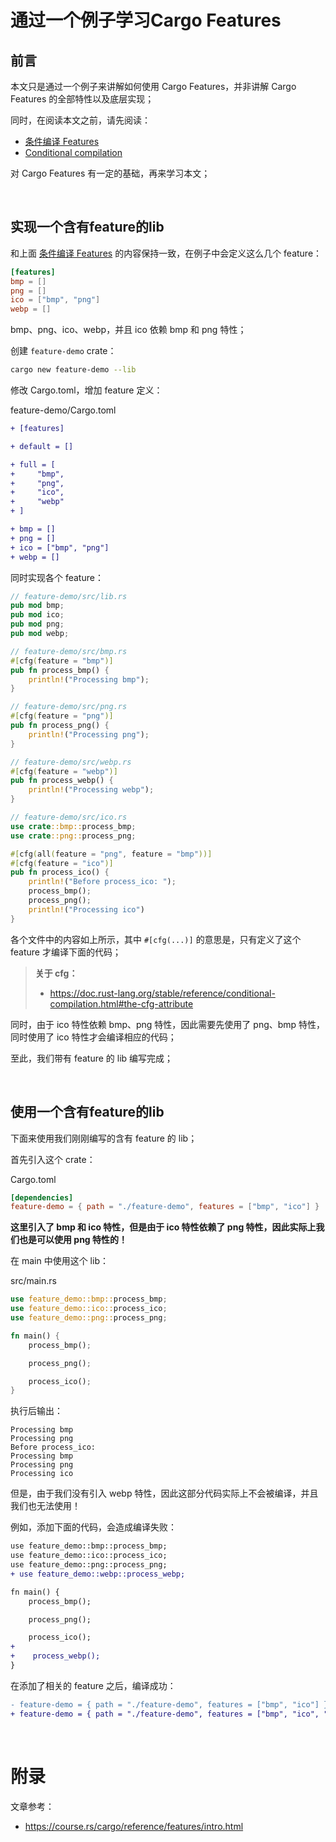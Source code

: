 # **通过一个例子学习Cargo Features**

## **前言**

本文只是通过一个例子来讲解如何使用 Cargo Features，并非讲解 Cargo Features 的全部特性以及底层实现；

同时，在阅读本文之前，请先阅读：

-   [条件编译 Features](https://course.rs/cargo/reference/features/intro.html#条件编译-features)
-   [Conditional compilation](https://doc.rust-lang.org/stable/reference/conditional-compilation.html#conditional-compilation)

对 Cargo Features 有一定的基础，再来学习本文；

<br/>

## **实现一个含有feature的lib**

和上面 [条件编译 Features](https://course.rs/cargo/reference/features/intro.html#条件编译-features) 的内容保持一致，在例子中会定义这么几个 feature：

```toml
[features]
bmp = []
png = []
ico = ["bmp", "png"]
webp = []
```

bmp、png、ico、webp，并且 ico 依赖 bmp 和 png 特性；

创建 `feature-demo` crate：

```bash
cargo new feature-demo --lib
```

修改 Cargo.toml，增加 feature 定义：

feature-demo/Cargo.toml

```diff
+ [features]

+ default = []

+ full = [
+     "bmp",
+     "png",
+     "ico",
+     "webp"
+ ]

+ bmp = []
+ png = []
+ ico = ["bmp", "png"]
+ webp = []
```

同时实现各个 feature：

```rust
// feature-demo/src/lib.rs
pub mod bmp;
pub mod ico;
pub mod png;
pub mod webp;

// feature-demo/src/bmp.rs
#[cfg(feature = "bmp")]
pub fn process_bmp() {
    println!("Processing bmp");
}

// feature-demo/src/png.rs
#[cfg(feature = "png")]
pub fn process_png() {
    println!("Processing png");
}

// feature-demo/src/webp.rs
#[cfg(feature = "webp")]
pub fn process_webp() {
    println!("Processing webp");
}

// feature-demo/src/ico.rs
use crate::bmp::process_bmp;
use crate::png::process_png;

#[cfg(all(feature = "png", feature = "bmp"))]
#[cfg(feature = "ico")]
pub fn process_ico() {
    println!("Before process_ico: ");
    process_bmp();
    process_png();
    println!("Processing ico")
}
```

各个文件中的内容如上所示，其中 `#[cfg(...)]` 的意思是，只有定义了这个 feature 才编译下面的代码；

>   **关于 cfg：**
>
>   -   https://doc.rust-lang.org/stable/reference/conditional-compilation.html#the-cfg-attribute

同时，由于 ico 特性依赖 bmp、png 特性，因此需要先使用了 png、bmp 特性，同时使用了 ico 特性才会编译相应的代码；

至此，我们带有 feature 的 lib 编写完成；

<br/>

## **使用一个含有feature的lib**

下面来使用我们刚刚编写的含有 feature 的 lib；

首先引入这个 crate：

Cargo.toml

```toml
[dependencies]
feature-demo = { path = "./feature-demo", features = ["bmp", "ico"] }
```

**这里引入了 bmp 和 ico 特性，但是由于 ico 特性依赖了 png 特性，因此实际上我们也是可以使用 png 特性的！**

在 main 中使用这个 lib：

src/main.rs

```rust
use feature_demo::bmp::process_bmp;
use feature_demo::ico::process_ico;
use feature_demo::png::process_png;

fn main() {
    process_bmp();

    process_png();

    process_ico();
}
```

执行后输出：

```
Processing bmp
Processing png
Before process_ico:
Processing bmp
Processing png
Processing ico
```

但是，由于我们没有引入 webp 特性，因此这部分代码实际上不会被编译，并且我们也无法使用！

例如，添加下面的代码，会造成编译失败：

```diff
use feature_demo::bmp::process_bmp;
use feature_demo::ico::process_ico;
use feature_demo::png::process_png;
+ use feature_demo::webp::process_webp;

fn main() {
    process_bmp();

    process_png();

    process_ico();
+
+    process_webp();
}

```

在添加了相关的 feature 之后，编译成功：

```diff
- feature-demo = { path = "./feature-demo", features = ["bmp", "ico"] }
+ feature-demo = { path = "./feature-demo", features = ["bmp", "ico", "webp"] }
```

<br/>

# **附录**

文章参考：

-   https://course.rs/cargo/reference/features/intro.html

<br/>
